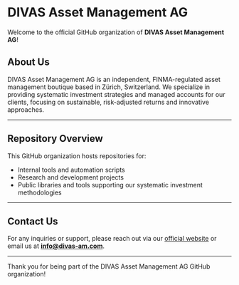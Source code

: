 # DIVAS Asset Management AG

Welcome to the official GitHub organization of **DIVAS Asset Management AG**!

## About Us
DIVAS Asset Management AG is an independent, FINMA-regulated asset management boutique based in Zürich, Switzerland. We specialize in providing systematic investment strategies and managed accounts for our clients, focusing on sustainable, risk-adjusted returns and innovative approaches.

---

## Repository Overview
This GitHub organization hosts repositories for:

- Internal tools and automation scripts
- Research and development projects
- Public libraries and tools supporting our systematic investment methodologies

---

## Contact Us
For any inquiries or support, please reach out via our [official website](https://www.divas-am.com) or email us at **info@divas-am.com**.

---

Thank you for being part of the DIVAS Asset Management AG GitHub organization!
